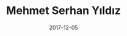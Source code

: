 ---
title: "Mehmet Serhan Yıldız"
img: people/profile.webp
collection: people
date: 2017-12-05
type: Ph.D.
---